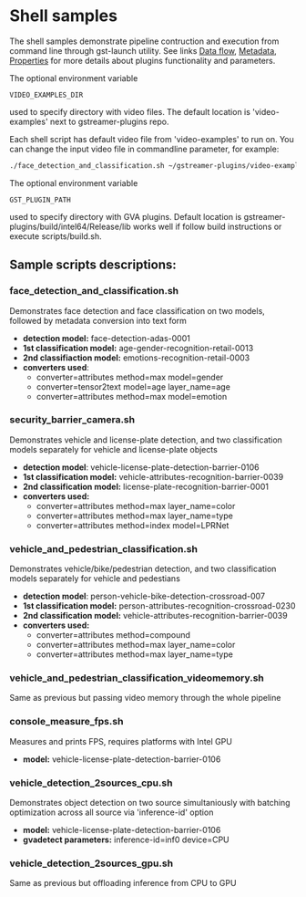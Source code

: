 # Shell samples
The shell samples demonstrate pipeline contruction and execution from command line through gst-launch utility.
See links
[Data flow](https://github.com/opencv/gst-video-analytics/wiki/Data-flow),
[Metadata](https://github.com/opencv/gst-video-analytics/wiki/Metadata),
[Properties](https://github.com/opencv/gst-video-analytics/wiki/Elements)
for more details about plugins functionality and parameters.

The optional environment variable
```
VIDEO_EXAMPLES_DIR
```
used to specify directory with video files. The default location is 'video-examples' next to gstreamer-plugins repo.

Each shell script has default video file from 'video-examples' to run on. You can change the input video file in commandline parameter, for example:

```sh
./face_detection_and_classification.sh ~/gstreamer-plugins/video-examples/cool_video.mp4
```

The optional environment variable
```
GST_PLUGIN_PATH
```
used to specify directory with GVA plugins. Default location is gstreamer-plugins/build/intel64/Release/lib works well if follow build instructions or execute scripts/build.sh.

## Sample scripts descriptions:

### __face_detection_and_classification.sh__ <br>
Demonstrates face detection and face classification on two models, followed by metadata conversion into text form
  * __detection model:__ face-detection-adas-0001
  * __1st classification model:__ age-gender-recognition-retail-0013
  * __2nd classifiaction model:__ emotions-recognition-retail-0003
  * __converters used__:
    * converter=attributes method=max model=gender
    * converter=tensor2text model=age layer_name=age
    * converter=attributes method=max model=emotion

### __security_barrier_camera.sh__ <br>
Demonstrates vehicle and license-plate detection, and two classification models separately for vehicle and license-plate objects
  * __detection model__: vehicle-license-plate-detection-barrier-0106
  * __1st classification model:__ vehicle-attributes-recognition-barrier-0039
  * __2nd classification model:__ license-plate-recognition-barrier-0001
  * __converters used:__
    * converter=attributes method=max layer_name=color
    * converter=attributes method=max layer_name=type
    * converter=attributes method=index model=LPRNet

### __vehicle_and_pedestrian_classification.sh__ <br>
Demonstrates vehicle/bike/pedestrian detection, and two classification models separately for vehicle and pedestians
  * __detection model__: person-vehicle-bike-detection-crossroad-007
  * __1st classification model:__ person-attributes-recognition-crossroad-0230
  * __2nd classification model:__ vehicle-attributes-recognition-barrier-0039
  * __converters used:__
    * converter=attributes method=compound
    * converter=attributes method=max layer_name=color
    * converter=attributes method=max layer_name=type

### __vehicle_and_pedestrian_classification_videomemory.sh__ <br>
Same as previous but passing video memory through the whole pipeline

### __console_measure_fps.sh__ <br>
Measures and prints FPS, requires platforms with Intel GPU
  * __model:__ vehicle-license-plate-detection-barrier-0106

### __vehicle_detection_2sources_cpu.sh__ <br>
Demonstrates object detection on two source simultaniously with batching optimization across all source via 'inference-id' option
  * __model:__ vehicle-license-plate-detection-barrier-0106
  * __gvadetect parameters:__ inference-id=inf0 device=CPU

### __vehicle_detection_2sources_gpu.sh__ <br>
Same as previous but offloading inference from CPU to GPU
